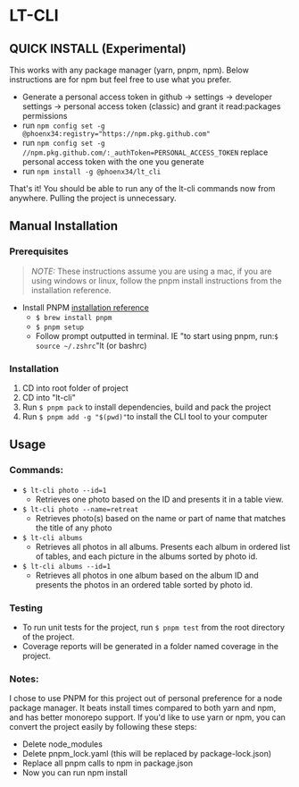 # LT-CLI

## QUICK INSTALL (Experimental) 

This works with any package manager (yarn, pnpm, npm). Below instructions are for npm but feel free to use what you prefer.

- Generate a personal access token in github -> settings -> developer settings -> personal access token (classic) and grant it read:packages permissions
- run `npm config set -g @phoenx34:registry="https://npm.pkg.github.com"`
- run `npm config set -g //npm.pkg.github.com/:_authToken=PERSONAL_ACCESS_TOKEN` replace personal access token with the one you generate
- run `npm install -g @phoenx34/lt_cli`

That's it! You should be able to run any of the lt-cli commands now from anywhere. Pulling the project is unnecessary.

## Manual Installation

### Prerequisites

> _NOTE:_ These instructions assume you are using a mac, if you are using windows or linux, follow the pnpm install instructions from the installation reference.

- Install PNPM [installation reference](https://pnpm.io/installation)
  - `$ brew install pnpm`
  - `$ pnpm setup`
  - Follow prompt outputted in terminal. IE "to start using pnpm, run:`$ source ~/.zshrc`"lt (or bashrc)

### Installation

1. CD into root folder of project
2. CD into "lt-cli"
3. Run `$ pnpm pack` to install dependencies, build and pack the project
4. Run `$ pnpm add -g "$(pwd)"`to install the CLI tool to your computer

## Usage

### Commands:

- `$ lt-cli photo --id=1`
  - Retrieves one photo based on the ID and presents it in a table view.
- `$ lt-cli photo --name=retreat`
  - Retrieves photo(s) based on the name or part of name that matches the title of any photo
- `$ lt-cli albums`
  - Retrieves all photos in all albums. Presents each album in ordered list of tables, and each picture in the albums sorted by photo id.
- `$ lt-cli albums --id=1`
  - Retrieves all photos in one album based on the album ID and presents the photos in an ordered table sorted by photo id.

### Testing

- To run unit tests for the project, run `$ pnpm test` from the root directory of the project.
- Coverage reports will be generated in a folder named coverage in the project.

### Notes:

I chose to use PNPM for this project out of personal preference for a node package manager. It beats install times compared to both yarn and npm, and has better monorepo support. If you'd like to use yarn or npm, you can convert the project easily by following these steps:

- Delete node_modules
- Delete pnpm_lock.yaml (this will be replaced by package-lock.json)
- Replace all pnpm calls to npm in package.json
- Now you can run npm install

